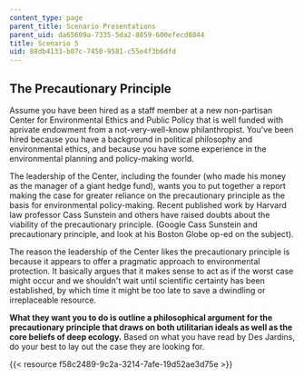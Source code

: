 ```yaml
---
content_type: page
parent_title: Scenario Presentations
parent_uid: da65609a-7335-5da2-8859-600efecd8844
title: Scenario 5
uid: 88db4133-b07c-7450-9581-c55e4f3b6dfd
---
```


The Precautionary Principle
---------------------------

Assume you have been hired as a staff member at a new non-partisan Center for Environmental Ethics and Public Policy that is well funded with aprivate endowment from a not-very-well-know philanthropist. You've been hired because you have a background in political philosophy and environmental ethics, and because you have some experience in the environmental planning and policy-making world.

The leadership of the Center, including the founder (who made his money as the manager of a giant hedge fund), wants you to put together a report making the case for greater reliance on the precautionary principle as the basis for environmental policy-making. Recent published work by Harvard law professor Cass Sunstein and others have raised doubts about the viability of the precautionary principle. (Google Cass Sunstein and precautionary principle, and look at his Boston Globe op-ed on the subject).

The reason the leadership of the Center likes the precautionary principle is because it appears to offer a pragmatic approach to environmental protection. It basically argues that it makes sense to act as if the worst case might occur and we shouldn't wait until scientific certainty has been established, by which time it might be too late to save a dwindling or irreplaceable resource.

**What they want you to do is outline a philosophical argument for the precautionary principle that draws on both utilitarian ideals as well as the core beliefs of deep ecology.** Based on what you have read by Des Jardins, do your best to lay out the case they are looking for.

{{< resource f58c2489-9c2a-3214-7afe-19d52ae3d75e >}}